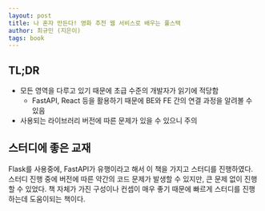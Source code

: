 ```yaml
---
layout: post
title: 나 혼자 만든다! 영화 추천 웹 서비스로 배우는 풀스택
author: 최규민 (지은이)
tags: book
---
```


## TL;DR
- 모든 영역을 다루고 있기 때문에 초급 수준의 개발자가 읽기에 적당함
    - FastAPI, React 등을 활용하기 때문에 BE와 FE 간의 연결 과정을 알려볼 수 있음
- 사용되는 라이브러리 버전에 따른 문제가 있을 수 있으니 주의

## 스터디에 좋은 교재

Flask를 사용중에, FastAPI가 유행이라고 해서 이 책을 가지고 스터디를 진행하였다. 스터디 진행 중에 버전에 따른 약간의 코드 문제가 발생할 수 있지만, 큰 문제 없이 진행할 수 있었다. 책 자체가 가진 구성이나 컨셉이 매우 좋기 때문에 빠르게 스터디를 진행하는데 도움이되는 책이다.

